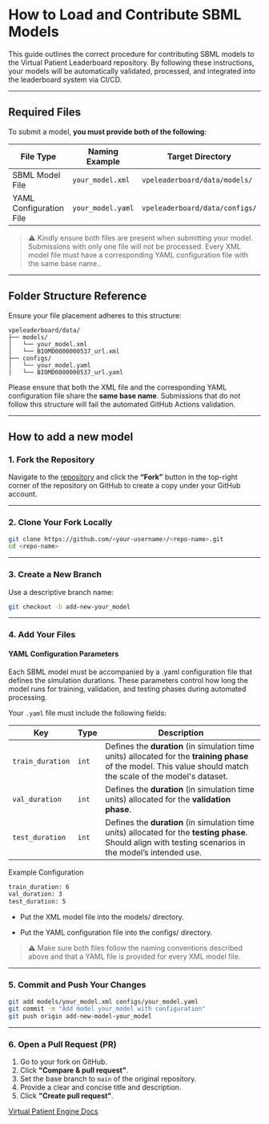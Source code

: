 # How to Load and Contribute SBML Models

This guide outlines the correct procedure for contributing SBML models to the Virtual Patient Leaderboard repository. By following these instructions, your models will be automatically validated, processed, and integrated into the leaderboard system via CI/CD.

---

## Required Files

To submit a model, **you must provide both of the following**:

<!-- - **XML Model File**

  Example: `your_model.xml`  
  ➤ Place this in the `models/` directory.

- **YAML Configuration File**

  Example: `your_model.yaml`  
  ➤ Place this in the `configs/` directory.  -->

| File Type | Naming Example | Target Directory |
|-----------|----------------|------------------|
| SBML Model File | `your_model.xml` | `vpeleaderboard/data/models/` |
| YAML Configuration File | `your_model.yaml` | `vpeleaderboard/data/configs/` |


> ⚠️ Kindly ensure both files are present when submitting your model. Submissions with only one file will not be processed. Every XML model file must have a corresponding YAML configuration file with the same base name..

---

## Folder Structure Reference

Ensure your file placement adheres to this structure:

```
vpeleaderboard/data/
├── models/
│   └── your_model.xml
|   └── BIOMD0000000537_url.xml
├── configs/
│   └── your_model.yaml
|   └── BIOMD0000000537_url.yaml
```

 Please ensure that both the XML file and the corresponding YAML configuration file share the **same base name**.
 Submissions that do not follow this structure will fail the automated GitHub Actions validation.

---

## How to add a new model

### 1. Fork the Repository

Navigate to the [repository](https://github.com/VirtualPatientEngine/VPELeaderboard) and click the **“Fork”** button in the top-right corner of the repository on GitHub to create a copy under your GitHub account.

---

### 2. Clone Your Fork Locally

```bash
git clone https://github.com/<your-username>/<repo-name>.git
cd <repo-name>
```

---

### 3. Create a New Branch

Use a descriptive branch name:
```bash
git checkout -b add-new-your_model
```

---

### 4. Add Your Files

#### YAML Configuration Parameters

Each SBML model must be accompanied by a .yaml configuration file that defines the simulation durations. These parameters control how long the model runs for training, validation, and testing phases during automated processing.

Your `.yaml` file must include the following fields:

| Key               | Type   | Description                                                                                                                                                   |
|-------------------|--------|---------------------------------------------------------------------------------------------------------------------------------------------------------------|
| `train_duration`  | `int`  | Defines the **duration** (in simulation time units) allocated for the **training phase** of the model. This value should match the scale of the model's dataset. |
| `val_duration`    | `int`  | Defines the **duration** (in simulation time units) allocated for the **validation phase**.                                             |
| `test_duration`   | `int`  | Defines the **duration** (in simulation time units) allocated for the **testing phase**. Should align with testing scenarios in the model’s intended use.       |


Example Configuration

```bash
train_duration: 6
val_duration: 3
test_duration: 5
```

- Put the XML model file into the models/ directory.

- Put the YAML configuration file into the configs/ directory.

> ⚠️ Make sure both files follow the naming conventions described above and that a YAML file is provided for every XML model file.

---

### 5. Commit and Push Your Changes

```bash
git add models/your_model.xml configs/your_model.yaml
git commit -m "Add model your_model with configuration"
git push origin add-new-model-your_model
```

---

### 6. Open a Pull Request (PR)

1. Go to your fork on GitHub.
2. Click **"Compare & pull request"**.
3. Set the base branch to `main` of the original repository.
4. Provide a clear and concise title and description.
5. Click **"Create pull request"**.

[Virtual Patient Engine Docs](https://virtualpatientengine.github.io/AIAgents4Pharma/ops/DevOps/)



